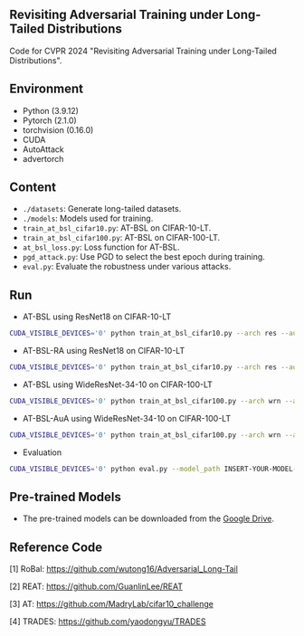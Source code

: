 ## Revisiting Adversarial Training under Long-Tailed Distributions

Code for CVPR 2024 "Revisiting Adversarial Training under Long-Tailed Distributions".

## Environment

- Python (3.9.12)
- Pytorch (2.1.0)
- torchvision (0.16.0)
- CUDA
- AutoAttack
- advertorch

## Content

- ```./datasets```: Generate long-tailed datasets.
- ```./models```: Models used for training.
- ```train_at_bsl_cifar10.py```: AT-BSL on CIFAR-10-LT.
- ```train_at_bsl_cifar100.py```: AT-BSL on CIFAR-100-LT.
- ```at_bsl_loss.py```: Loss function for AT-BSL.
- ```pgd_attack.py```: Use PGD to select the best epoch during training.
- ```eval.py```:  Evaluate the robustness under various attacks.

## Run

- AT-BSL using ResNet18 on CIFAR-10-LT
```bash
CUDA_VISIBLE_DEVICES='0' python train_at_bsl_cifar10.py --arch res --aug none
```

- AT-BSL-RA using ResNet18 on CIFAR-10-LT
```bash
CUDA_VISIBLE_DEVICES='0' python train_at_bsl_cifar10.py --arch res --aug ra
```

- AT-BSL using WideResNet-34-10 on CIFAR-100-LT

```bash
CUDA_VISIBLE_DEVICES='0' python train_at_bsl_cifar100.py --arch wrn --aug none
```

- AT-BSL-AuA using WideResNet-34-10 on CIFAR-100-LT

```bash
CUDA_VISIBLE_DEVICES='0' python train_at_bsl_cifar100.py --arch wrn --aug aua
```

- Evaluation

```bash
CUDA_VISIBLE_DEVICES='0' python eval.py --model_path INSERT-YOUR-MODEL-PATH
```

## Pre-trained Models

- The pre-trained models can be downloaded from the [Google Drive](https://drive.google.com/drive/folders/1o-ZGm43jfrg_tALUNy_dGJpUBx1yHfp-?usp=drive_link).

## Reference Code

[1] RoBal: https://github.com/wutong16/Adversarial_Long-Tail

[2] REAT: https://github.com/GuanlinLee/REAT

[3] AT: https://github.com/MadryLab/cifar10_challenge

[4] TRADES: https://github.com/yaodongyu/TRADES